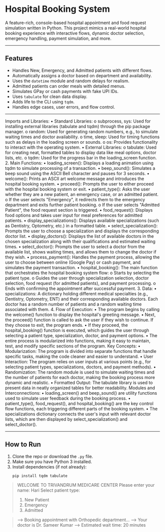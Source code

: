 # Hospital Booking System

A feature-rich, console-based hospital appointment and food request simulation written in Python. This project mimics a real-world hospital booking experience with interactive flows, dynamic doctor selection, emergency handling, payment simulation, and more.

---

## Features

- Handles New, Emergency, and Admitted patients with different flows.
- Automatically assigns a doctor based on department and availability.
- Uses the `datetime` module and random delays for realism.
- Admitted patients can order meals with detailed menus.
- Simulates GPay or cash payments with fake UPI IDs.
- Uses `tabulate` for clean data display.
- Adds life to the CLI using `tqdm`.
- Handles edge cases, user errors, and flow control.

---

Imports and Libraries:
•	Standard Libraries:
o	subprocess, sys: Used for installing external libraries (tabulate and tqdm) through the pip package manager.
o	random: Used for generating random numbers, e.g., to simulate waiting times and doctor availability.
o	time, sleep: Used for timing functions such as delays in the loading screen or sounds.
o	os: Provides functionality to interact with the operating system.
•	External Libraries:
o	tabulate: Used for creating neat, formatted tables to display data like meal options, doctor lists, etc.
o	tqdm: Used for the progress bar in the loading_screen function.
2. Main Functions:
•	loading_screen(): Displays a loading animation using tqdm to simulate processing of a transaction.
•	beep_sound(): Simulates a beep sound using the ASCII Bell character and pauses for 3 seconds.
•	welcome(): Prints an ASCII art welcome message and introduces the hospital booking system.
•	proceed(): Prompts the user to either proceed with the hospital booking system or exit.
•	patient_type(): Asks the user whether they are a new patient, an emergency case, or an admitted patient.
o	If the user selects "Emergency", it redirects them to the emergency department and exits further patient booking.
o	If the user selects "Admitted Patient", the food request section is triggered.
•	food_request(): Displays food options and takes user input for meal preferences for admitted patients.
•	display_specializations(): Displays available specializations (such as Dentistry, Optometry, etc.) in a formatted table.
•	select_specialization(): Prompts the user to choose a specialization and displays the corresponding doctor list.
•	display_doctors(): Displays the list of available doctors in the chosen specialization along with their qualifications and estimated waiting times.
•	select_doctor(): Prompts the user to select a doctor from the available list, shows waiting times, and allows them to change the doctor if they wish.
•	process_payment(): Handles the payment process, allowing the user to choose between online (Google Pay) or cash payment, and simulates the payment transaction.
•	hospital_booking(): The main function that orchestrates the hospital booking system flow:
o	Starts by selecting the patient type.
o	Guides the user through specialization selection, doctor selection, food request (for admitted patients), and payment processing.
o	Ends with confirming the appointment after successful payment.
3. Data:
•	specializations: A dictionary holding different medical specialties (e.g., Dentistry, Optometry, ENT) and their corresponding available doctors. Each doctor has a random number of patients and a random waiting time associated with them.
4. Flow of Execution:
•	The program begins by calling the welcome() function to display the hospital's greeting message.
•	Next, the proceed() function is called to ask the user if they wish to continue. If they choose to exit, the program ends.
•	If they proceed, the hospital_booking() function is executed, which guides the user through selecting a patient type, specialization, doctor, and payment options.
•	The entire process is modularized into functions, making it easy to maintain, test, and modify specific sections of the program.
Key Concepts:
•	Modularization: The program is divided into separate functions that handle specific tasks, making the code cleaner and easier to understand.
•	User Interaction: The program relies on user inputs at various points (e.g., for selecting patient types, specializations, doctors, and payment methods).
•	Randomization: The random module is used to simulate waiting times and the number of patients for each doctor, making the booking process more dynamic and realistic.
•	Formatted Output: The tabulate library is used to present data in neatly organized tables for better readability.
Modules and Interconnections:
•	loading_screen() and beep_sound() are utility functions used to simulate user feedback during the booking process.
•	patient_type(), food_request(), and hospital_booking() are the key control flow functions, each triggering different parts of the booking system.
•	The specializations dictionary connects the user's input with relevant doctor lists, which are then displayed by select_specialization() and select_doctor().

---

## How to Run

1. Clone the repo or download the `.py` file.
2. Make sure you have Python 3 installed.
3. Install dependencies (if not already):
   ```bash
   pip install tqdm tabulate
>WELCOME TO TRIVANDRUM MEDICARE CENTER
>Please enter your name: Hari
>Select patient type:
>1. New Patient
>2. Emergency
>3. Admitted

>--> Booking appointment with Orthopedic department...
>--> Your doctor is Dr. Sameer Kumar
>--> Estimated wait time: 20 minutes

